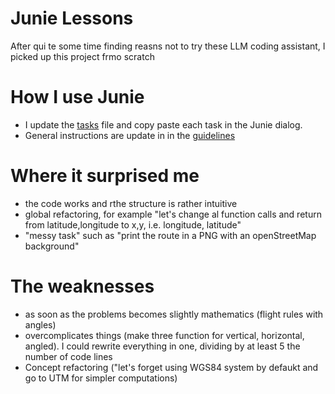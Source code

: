 # Junie Lessons

After qui te some time finding reasns not to try these  LLM coding assistant, I picked up this project frmo scratch

# How I use Junie
* I update the [tasks](tasks.md) file and copy paste each task in the Junie dialog.
* General instructions are update in in the [guidelines](../.junie/guidelines.md)

# Where it surprised me
* the code works and rthe structure is rather intuitive
* global refactoring, for example "let's change al function calls and return from latitude,longitude to x,y, i.e. longitude, latitude"
* "messy task" such as "print the route in a PNG with an openStreetMap background"

# The weaknesses
* as soon as the problems becomes slightly mathematics (flight rules with angles)
* overcomplicates things (make three function for vertical, horizontal, angled). I could rewrite everything in one, dividing by at least 5 the number of code lines
* Concept refactoring ("let's forget using WGS84 system by defaukt and go to UTM for simpler computations)